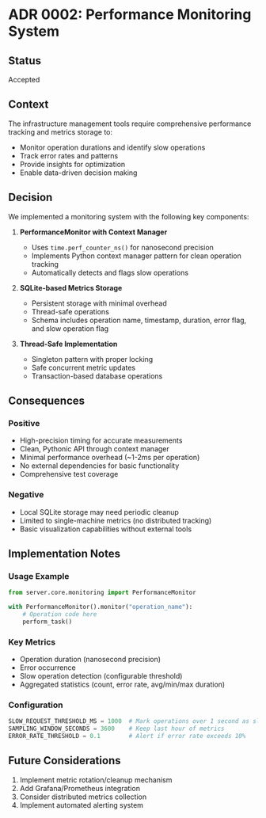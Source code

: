 # ADR 0002: Performance Monitoring System

## Status
Accepted

## Context
The infrastructure management tools require comprehensive performance tracking and metrics storage to:
- Monitor operation durations and identify slow operations
- Track error rates and patterns
- Provide insights for optimization
- Enable data-driven decision making

## Decision
We implemented a monitoring system with the following key components:

1. **PerformanceMonitor with Context Manager**
   - Uses `time.perf_counter_ns()` for nanosecond precision
   - Implements Python context manager pattern for clean operation tracking
   - Automatically detects and flags slow operations

2. **SQLite-based Metrics Storage**
   - Persistent storage with minimal overhead
   - Thread-safe operations
   - Schema includes operation name, timestamp, duration, error flag, and slow operation flag

3. **Thread-Safe Implementation**
   - Singleton pattern with proper locking
   - Safe concurrent metric updates
   - Transaction-based database operations

## Consequences

### Positive
- High-precision timing for accurate measurements
- Clean, Pythonic API through context manager
- Minimal performance overhead (~1-2ms per operation)
- No external dependencies for basic functionality
- Comprehensive test coverage

### Negative
- Local SQLite storage may need periodic cleanup
- Limited to single-machine metrics (no distributed tracking)
- Basic visualization capabilities without external tools

## Implementation Notes

### Usage Example
```python
from server.core.monitoring import PerformanceMonitor

with PerformanceMonitor().monitor("operation_name"):
    # Operation code here
    perform_task()
```

### Key Metrics
- Operation duration (nanosecond precision)
- Error occurrence
- Slow operation detection (configurable threshold)
- Aggregated statistics (count, error rate, avg/min/max duration)

### Configuration
```python
SLOW_REQUEST_THRESHOLD_MS = 1000  # Mark operations over 1 second as slow
SAMPLING_WINDOW_SECONDS = 3600    # Keep last hour of metrics
ERROR_RATE_THRESHOLD = 0.1        # Alert if error rate exceeds 10%
```

## Future Considerations
1. Implement metric rotation/cleanup mechanism
2. Add Grafana/Prometheus integration
3. Consider distributed metrics collection
4. Implement automated alerting system
